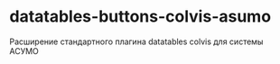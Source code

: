 # datatables-buttons-colvis-asumo
Расширение стандартного плагина datatables colvis для системы АСУМО
